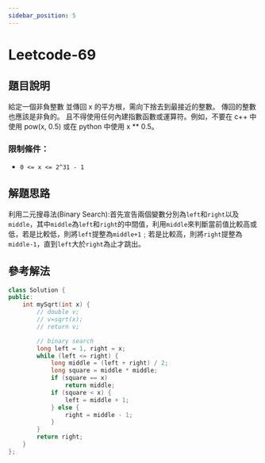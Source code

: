 ```yaml
---
sidebar_position: 5
---
```

# Leetcode-69
## 題目說明
給定一個非負整數 並傳回 x 的平方根，需向下捨去到最接近的整數。 傳回的整數也應該是非負的。
且不得使用任何內建指數函數或運算符。例如，不要在 c++ 中使用 pow(x, 0.5) 或在 python 中使用 x ** 0.5。
### 限制條件：
- `0 <= x <= 2^31 - 1`
## 解題思路
利用二元搜尋法(Binary Search):首先宣告兩個變數分別為`left`和`right`以及`middle`，其中`middle`為`left`和`right`的中間值，利用`middle`來判斷當前值比較高或低，若是比較低，則將`left`提整為`middle+1`﹔若是比較高，則將`right`提整為`middle-1`，直到`left`大於`right`為止才跳出。
## 參考解法
```cpp title="C++" showLineNumbers {14,15}
class Solution {
public:
    int mySqrt(int x) {
        // double v;
        // v=sqrt(x);
        // return v;

        // binary search
        long left = 1, right = x;
        while (left <= right) {
            long middle = (left + right) / 2;
            long square = middle * middle;
            if (square == x)
                return middle;
            if (square < x) {
                left = middle + 1;
            } else {
                right = middle - 1;
            }
        }
        return right;
    }
};
```